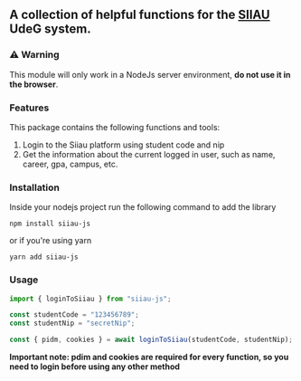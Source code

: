 ## A collection of helpful functions for the [SIIAU][1] UdeG system.

### ⚠ Warning

This module will only work in a NodeJs server environment, **do not use it in the browser**.

### Features

This package contains the following functions and tools:

1. Login to the Siiau platform using student code and nip
2. Get the information about the current logged in user, such as name, career, gpa, campus, etc.

### Installation

Inside your nodejs project run the following command to add the library

```shell
npm install siiau-js
```

or if you're using yarn

```shell
yarn add siiau-js
```

### Usage

```javascript
import { loginToSiiau } from "siiau-js";

const studentCode = "123456789";
const studentNip = "secretNip";

const { pidm, cookies } = await loginToSiiau(studentCode, studentNip);
```

**Important note: pdim and cookies are required for every function, so you need to login before using any other method**

[1]: http://siiauescolar.siiau.udg.mx/
